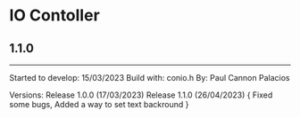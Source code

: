# IO Contoller
## 1.1.0

---

Started to develop: 15/03/2023
Build with: conio.h
By: Paul Cannon Palacios

Versions:
	Release 1.0.0 (17/03/2023)
	Release 1.1.0 (26/04/2023)
	{
		Fixed some bugs,
		Added a way to set text backround
	}
